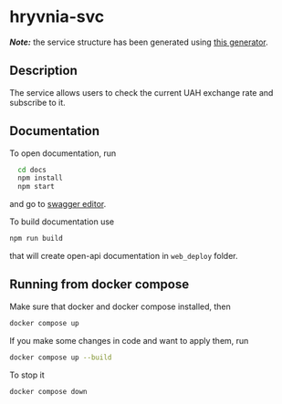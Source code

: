 # hryvnia-svc

***Note:*** the service structure has been generated using 
[this generator](https://gitlab.com/tokend/yo-generator-tokend-module).

## Description

The service allows users to check the current UAH exchange rate and subscribe to it.

## Documentation

To open documentation, run
```bash
  cd docs
  npm install
  npm start
```
and go to [swagger editor](http://localhost:8080/swagger-editor/).

To build documentation use 
```bash
npm run build
```

that will create open-api documentation in `web_deploy` folder.

## Running from docker compose
  
Make sure that docker and docker compose installed, then
```bash
docker compose up
```

If you make some changes in code and want to apply them, run
```bash
docker compose up --build
```

To stop it
```bash
docker compose down
```
